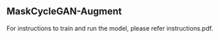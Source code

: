 ## MaskCycleGAN-Augment

For instructions to train and run the model, please refer instructions.pdf.